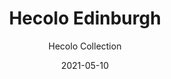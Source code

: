 ---
image_primary: "img/edinburg_collection_heccolo_finium_2-410x410.jpg"
image_secondary: "img/edinburg_collection_heccolo_finium_1-1000x400.jpg"
subtitle: "Hecolo Collection"
description: "Originally%20developed%20to%20optimize%20the%20use%20of%20wood%2C%20the%20Hecolo%20collection%20decorative%20walls%20are%20now%20treasured%20for%20their%20great%20aesthetic%20beauty.%20The%20combination%20of%20ten%20species%20on%20one%20wall%20creates%20a%20particular%20effect.%20The%20use%20of%20different%20species%20accentuates%20contrasts%20and%20creates%20interesting%20variations%20of%20texture%20and%20pattern.%0AHecolo%20is%20a%20great%20way%20to%20add%20a%20signature%20style%20to%20a%20space."
tags: 
  - "Wall Panels"
title: "Hecolo Edinburgh"
designer: "Finium"
href: "https://finium.ca/en/decorative-walls/edinburgh/"
category: "Wall Panels"
manufacturer: "Finium"
slug: "/manufacturers/finium/wall-panels/finium-hecolo-edinburgh"
date: "2021-05-10"
---